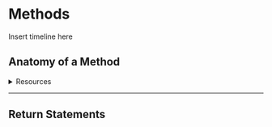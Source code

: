 # Methods

Insert timeline here


## Anatomy of a Method
<details>
<summary>Resources</summary>

<p>

- [Slides](https://drive.google.com/open?id=1w1CslBeWrUOoMpjy-n8wgeZJNHFzaKaQ-Se9YHlfVeQ)
- [Video](TBD)
- Readings
  - [Option 1](TBD)
  - [Option 2](TBD)
  - [Option 3](TBD)
- [Exercise 1](../U2%20Methods/Method%20Anatomy/1.2%20Exercises/Add10.java) | [Exercise 1 Tester](../U2%20Methods/Method%20Anatomy/1.2%20Exercises/Add10Tester.java)

</p>

</details>

***
## Return Statements
